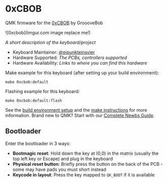 # 0xCBOB

QMK firmware for the [0xCBOB](https://github.com/GroooveBob/0xCBOB) by GroooveBob 

![0xcbob](imgur.com image replace me!)

*A short description of the keyboard/project*

* Keyboard Maintainer: [dreipunkteinsvier](https://github.com/dreipunkteinsvier)
* Hardware Supported: *The PCBs, controllers supported*
* Hardware Availability: *Links to where you can find this hardware*

Make example for this keyboard (after setting up your build environment):

    make 0xcbob:default

Flashing example for this keyboard:

    make 0xcbob:default:flash

See the [build environment setup](https://docs.qmk.fm/#/getting_started_build_tools) and the [make instructions](https://docs.qmk.fm/#/getting_started_make_guide) for more information. Brand new to QMK? Start with our [Complete Newbs Guide](https://docs.qmk.fm/#/newbs).

## Bootloader

Enter the bootloader in 3 ways:

* **Bootmagic reset**: Hold down the key at (0,0) in the matrix (usually the top left key or Escape) and plug in the keyboard
* **Physical reset button**: Briefly press the button on the back of the PCB - some may have pads you must short instead
* **Keycode in layout**: Press the key mapped to `QK_BOOT` if it is available
